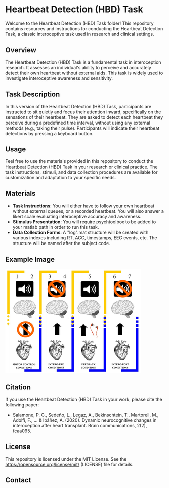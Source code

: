 # Heartbeat Detection (HBD) Task

Welcome to the Heartbeat Detection (HBD) Task folder! This repository contains resources and instructions for conducting the Heartbeat Detection Task, a classic interoceptive task used in research and clinical settings.

## Overview

The Heartbeat Detection (HBD) Task is a fundamental task in interoception research. It assesses an individual's ability to perceive and accurately detect their own heartbeat without external aids. This task is widely used to investigate interoceptive awareness and sensitivity.

## Task Description

In this version of the Heartbeat Detection (HBD) Task, participants are instructed to sit quietly and focus their attention inward, specifically on the sensations of their heartbeat. They are asked to detect each heartbeat they perceive during a predefined time interval, without using any external methods (e.g., taking their pulse). Participants will indicate their heartbeat detections by pressing a keyboard button.




## Usage

Feel free to use the materials provided in this repository to conduct the Heartbeat Detection (HBD) Task in your research or clinical practice. The task instructions, stimuli, and data collection procedures are available for customization and adaptation to your specific needs.

## Materials

- **Task Instructions**: You will either have to follow your own heartbeat without external queues, or a recorded heartbeat. You will also answer a likert scale evaluating interoceptive accuracy and awareness.
- **Stimulus Presentation**: You will require psychtoolbox to be added to your matlab path in order to run this task.
- **Data Collection Forms**: A "log".mat structure will be created with various indexes including RT, ACC, timestamps, EEG events, etc. The structure will be named after the subject code.

## Example Image

![Heartbeat Detection Task](data/GithubLogo/Captura.PNG)

## Citation

If you use the Heartbeat Detection (HBD) Task in your work, please cite the following paper:

- Salamone, P. C., Sedeño, L., Legaz, A., Bekinschtein, T., Martorell, M., Adolfi, F., ... & Ibáñez, A. (2020). Dynamic neurocognitive changes in interoception after heart transplant. Brain communications, 2(2), fcaa095.

## License

This repository is licensed under the MIT License. See the https://opensource.org/license/mit/ (LICENSE) file for details.

## Contact
